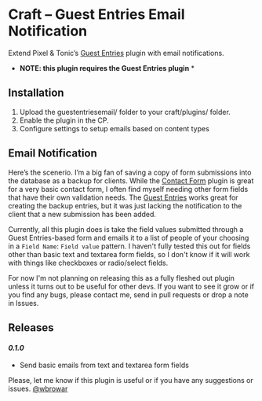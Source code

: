 # Craft – Guest Entries Email Notification
Extend Pixel &amp; Tonic&rsquo;s [Guest Entries](https://github.com/pixelandtonic/GuestEntries/) plugin with email notifications.

* **NOTE: this plugin requires the Guest Entries plugin** *

## Installation
1. Upload the guestentriesemail/ folder to your craft/plugins/ folder.
2. Enable the plugin in the CP.
3. Configure settings to setup emails based on content types

## Email Notification
Here&rsquo;s the scenerio. I&rsquo;m a big fan of saving a copy of form submissions into the database as a backup for clients. While the [Contact Form](https://github.com/pixelandtonic/ContactForm/) plugin is great for a very basic contact form, I often find myself needing other form fields that have their own validation needs. The [Guest Entries](https://github.com/pixelandtonic/GuestEntries/) works great for creating the backup entries, but it was just lacking the notification to the client that a new submission has been added.

Currently, all this plugin does is take the field values submitted through a Guest Entries-based form and emails it to a list of people of your choosing in a `Field Name`: `Field value` pattern. I haven't fully tested this out for fields other than basic text and textarea form fields, so I don't know if it will work with things like checkboxes or radio/select fields.

For now I'm not planning on releasing this as a fully fleshed out plugin unless it turns out to be useful for other devs. If you want to see it grow or if you find any bugs, please contact me, send in pull requests or drop a note in Issues.

## Releases
#### *0.1.0*
* Send basic emails from text and textarea form fields

Please, let me know if this plugin is useful or if you have any suggestions or issues. [@wbrowar](https://twitter.com/wbrowar)
